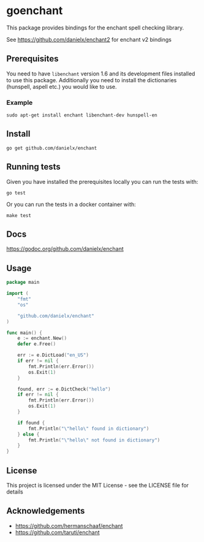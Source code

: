 # goenchant

This package provides bindings for the enchant spell checking library.

See https://github.com/danielx/enchant2 for enchant v2 bindings

## Prerequisites

You need to have `libenchant` version 1.6 and its development files
installed to use this package. Additionally you need to install the
dictionaries (hunspell, aspell etc.) you would like to use.

### Example
```
sudo apt-get install enchant libenchant-dev hunspell-en
```

## Install

```
go get github.com/danielx/enchant
```

## Running tests

Given you have installed the prerequisites locally you can run the tests with:
```
go test
```

Or you can run the tests in a docker container with:
```
make test
```

## Docs

https://godoc.org/github.com/danielx/enchant

## Usage

```go
package main

import (
	"fmt"
	"os"

	"github.com/danielx/enchant"
)

func main() {
	e := enchant.New()
	defer e.Free()

	err := e.DictLoad("en_US")
	if err != nil {
		fmt.Println(err.Error())
		os.Exit(1)
	}

	found, err := e.DictCheck("hello")
	if err != nil {
		fmt.Println(err.Error())
		os.Exit(1)
	}

	if found {
		fmt.Println("\"hello\" found in dictionary")
	} else {
		fmt.Println("\"hello\" not found in dictionary")
	}
}
```

## License

This project is licensed under the MIT License - see the LICENSE file for details


## Acknowledgements

- https://github.com/hermanschaaf/enchant
- https://github.com/taruti/enchant
